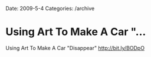 Date: 2009-5-4
Categories: /archive

# Using Art To Make A Car "...

Using Art To Make A Car &quot;Disappear&quot; <a href="http://bit.ly/BODpO" rel="nofollow">http://bit.ly/BODpO</a>
